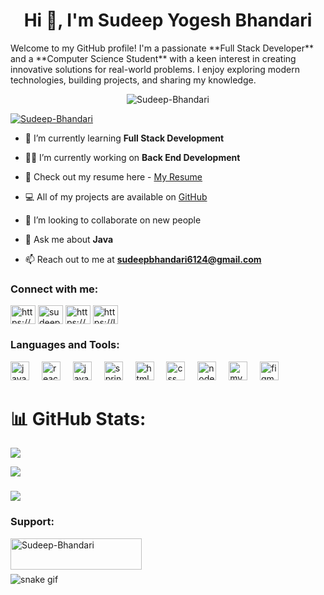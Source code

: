 <h1 align="center">Hi 👋, I'm Sudeep Yogesh Bhandari</h1>
Welcome to my GitHub profile! I'm a passionate **Full Stack Developer** and a **Computer Science Student** with a keen interest in creating innovative solutions for real-world problems. I enjoy exploring modern technologies, building projects, and sharing my knowledge.  


<p align="center"> <img src="https://komarev.com/ghpvc/?username=Sudeep-Bhandari&label=Profile%20views&color=0e75b6&style=flat" alt="Sudeep-Bhandari" /> </p>

<p align="left"> <a href="https://github.com/ryo-ma/github-profile-trophy"><img src="https://github-profile-trophy.vercel.app/?username=Sudeep-Bhandari" alt="Sudeep-Bhandari" /></a> </p>

- 🌱 I’m currently learning **Full Stack Development**

- 👨‍💻 I’m currently working on **Back End Development**

- 📑 Check out my resume here - [My Resume](https://drive.google.com/file/d/1ZuCDUANmrdYCWeaHGAuaBRIOl70Vtuae/view)

- 💻 All of my projects are available on [GitHub](https://github.com/Sudeep-Bhandari)

- 👯 I’m looking to collaborate on new people

- 💬 Ask me about **Java**

- 📫 Reach out to me at **sudeepbhandari6124@gmail.com**


<h3 align="left">Connect with me:</h3>
<p align="left">
<a href="https://linkedin.com/in/https://www.linkedin.com/in/sudeep-bhandari/" target="blank"><img align="center" src="https://raw.githubusercontent.com/rahuldkjain/github-profile-readme-generator/master/src/images/icons/Social/linked-in-alt.svg" alt="https://www.linkedin.com/in/sudeep-bhandari/" height="30" width="40" /></a>
<a href="https://www.instagram.com/sudeepbhandarik" target="blank"><img align="center" src="https://raw.githubusercontent.com/rahuldkjain/github-profile-readme-generator/master/src/images/icons/Social/instagram.svg" alt="sudeepbhandarik" height="30" width="40" /></a>
<a href="https://www.hackerrank.com/https://www.hackerrank.com/profile/sudeepbhandari61" target="blank"><img align="center" src="https://raw.githubusercontent.com/rahuldkjain/github-profile-readme-generator/master/src/images/icons/Social/hackerrank.svg" alt="https://www.hackerrank.com/profile/sudeepbhandari61" height="30" width="40" /></a>
<a href="https://www.leetcode.com/https://leetcode.com/u/sudeep_yogesh_bhandari/" target="blank"><img align="center" src="https://raw.githubusercontent.com/rahuldkjain/github-profile-readme-generator/master/src/images/icons/Social/leet-code.svg" alt="https://leetcode.com/u/sudeep_yogesh_bhandari/" height="30" width="40" /></a>
</p>

<h3 align="left">Languages and Tools:</h3>
<div align="left">
  <img src="https://cdn.jsdelivr.net/gh/devicons/devicon/icons/java/java-original.svg" height="30" alt="java logo"  />
  <img width="12" />
  <img src="https://cdn.jsdelivr.net/gh/devicons/devicon/icons/react/react-original.svg" height="30" alt="react logo"  />
  <img width="12" />
  <img src="https://cdn.jsdelivr.net/gh/devicons/devicon/icons/javascript/javascript-original.svg" height="30" alt="javascript logo"  />
  <img width="12" />
  <img src="https://cdn.jsdelivr.net/gh/devicons/devicon/icons/spring/spring-original.svg" height="30" alt="spring logo"  />
  <img width="12" />
  <img src="https://cdn.jsdelivr.net/gh/devicons/devicon/icons/html5/html5-original.svg" height="30" alt="html5 logo"  />
  <img width="12" />
  <img src="https://cdn.jsdelivr.net/gh/devicons/devicon/icons/css3/css3-original.svg" height="30" alt="css logo"  />
  <img width="12" />
  <img src="https://cdn.jsdelivr.net/gh/devicons/devicon/icons/nodejs/nodejs-original.svg" height="30" alt="nodejs logo"  />
  <img width="12" />
  <img src="https://cdn.jsdelivr.net/gh/devicons/devicon/icons/mysql/mysql-original.svg" height="30" alt="mysql logo"  />
  <img width="12" />
  <img src="https://cdn.jsdelivr.net/gh/devicons/devicon/icons/figma/figma-original.svg" height="30" alt="figma logo"  />
</div>

# 📊 GitHub Stats:

![](https://github-readme-stats.vercel.app/api?username=Sudeep-Bhandari&theme=dark&hide_border=false&include_all_commits=false&count_private=false)<br/>

![](https://github-readme-streak-stats.herokuapp.com/?user=Sudeep-Bhandari&theme=dark&hide_border=false)<br/>

###


![](https://github-readme-stats.vercel.app/api/top-langs/?username=Sudeep-Bhandari&theme=dark&hide_border=false&include_all_commits=false&count_private=false&layout=compact)

<h3 align="left">Support:</h3>
<p><a href="https://www.buymeacoffee.com/Sudeep-Bhandari"> <img align="left" src="https://cdn.buymeacoffee.com/buttons/v2/default-yellow.png" height="50" width="210" alt="Sudeep-Bhandari" /></a></p><br><br>

###
![snake gif](https://github.com/Sudeep-Bhandari/Sudeep-Bhandari/blob/output/github-snake-dark.svg)



